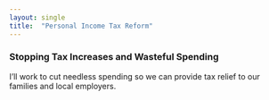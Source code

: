 ```yaml
---
layout: single
title:  "Personal Income Tax Reform"
---
```


<h3>Stopping Tax Increases and Wasteful Spending</h3>
<p>I’ll work to cut needless spending so we can provide tax relief to our families and local employers.</p>
